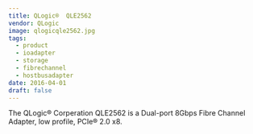 ```yaml
---
title: QLogic®  QLE2562
vendor: QLogic
image: qlogicqle2562.jpg
tags:
  - product
  - ioadapter
  - storage
  - fibrechannel
  - hostbusadapter
date: 2016-04-01
draft: false
---
```


The QLogic® Corperation QLE2562 is a Dual-port 8Gbps Fibre Channel Adapter, low profile, PCIe® 2.0 x8.
